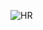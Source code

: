 ![HR](https://user-images.githubusercontent.com/100256434/180723610-e997b2be-3292-4705-8849-518beb1d3e40.png)
